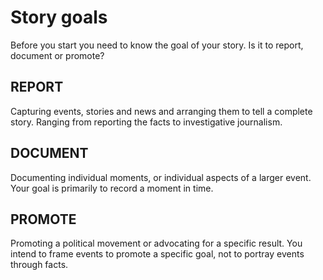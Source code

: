 # Story goals

Before you start you need to know the goal of your story. Is it to report, document or promote?

## REPORT
Capturing events, stories and news and arranging them to tell a complete story. Ranging from reporting the facts to investigative journalism.

## DOCUMENT
Documenting individual moments, or individual aspects of a larger event. Your goal is primarily to record a moment in time.

## PROMOTE
Promoting a political movement or advocating for a specific result.  You intend to frame events to promote a specific goal, not to portray events through facts.
